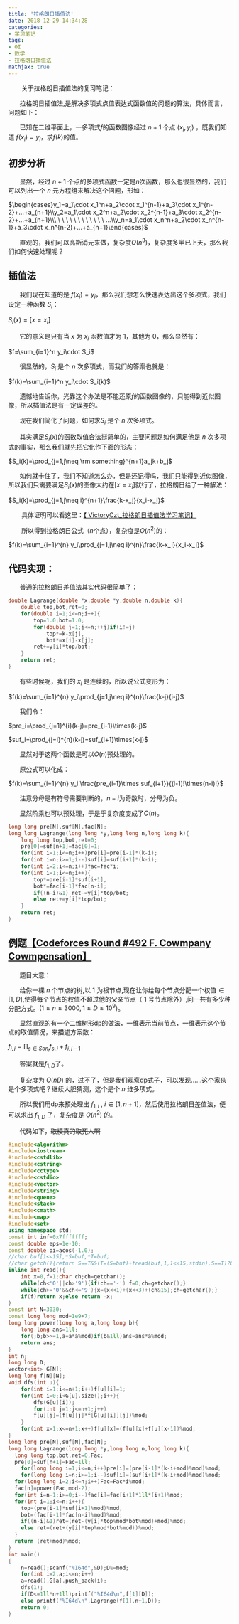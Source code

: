 ```yaml
---
title: '拉格朗日插值法'
date: 2018-12-29 14:34:28
categories:
- 学习笔记
tags:
- OI
- 数学
- 拉格朗日插值法
mathjax: true
---
```


$\ \ \ \ \ \ \ \,$关于拉格朗日插值法的复习笔记：

$\ \ \ \ \ \ \,$拉格朗日插值法,是解决多项式点值表达式函数值的问题的算法，具体而言，问题如下：
  
$\ \ \ \ \ \ \,$已知在二维平面上，一多项式$f$的函数图像经过 $n+1$ 个点 $(x_i,y_i)$ ，既我们知道 $f(x_i)=y_i$，求$f(k)$的值。

<!-- more -->

## 初步分析

$\ \ \ \ \ \ \,$显然，经过 $n+1$ 个点的多项式函数一定是$n$次函数，那么也很显然的，我们可以列出一个 $n$ 元方程组来解决这个问题，形如：
  
$\begin{cases}y_1=a_1\cdot x_1^n+a_2\cdot x_1^{n-1}+a_3\cdot x_1^{n-2}+...+a_{n+1}\\y_2=a_1\cdot x_2^n+a_2\cdot x_2^{n-1}+a_3\cdot x_2^{n-2}+...+a_{n+1}\\\ \ \ \ \ \ \ \ \ \ \ \ \ ...\\y_n=a_1\cdot x_n^n+a_2\cdot x_n^{n-1}+a_3\cdot x_n^{n-2}+...+a_{n+1}\end{cases}$
  
$\ \ \ \ \ \ \,$直观的，我们可以高斯消元来做，复杂度$O(n^3)$，复杂度多半已上天，那么我们如何快速处理呢？
  
## 插值法

$\ \ \ \ \ \ \,$我们现在知道的是 $f(x_i)=y_i$，那么我们想怎么快速表达出这个多项式，我们设定一种函数 $S_i$：
  
$S_i(x)=[x=x_i]$
  
$\ \ \ \ \ \ \,$它的意义是只有当 $x$ 为 $x_i$ 函数值才为 $1$，其他为 $0$，那么显然有：
  
$f=\sum_{i=1}^n y_i\cdot S_i$
  
$\ \ \ \ \ \ \,$很显然的，$S_i$ 是个 $n$ 次多项式，而我们的答案也就是：
  
$f(k)=\sum_{i=1}^n y_i\cdot S_i(k)$
  
$\ \ \ \ \ \ \,$遗憾地告诉你，光靠这个办法是不能还原$f$的函数图像的，只能得到近似图像，所以插值法是有一定误差的。
  
$\ \ \ \ \ \ \,$现在我们简化了问题，如何求$S_i$ 是个 $n$ 次多项式。
  
$\ \ \ \ \ \ \,$其实满足$S_i(x)$的函数取值合法挺简单的，主要问题是如何满足他是 $n$ 次多项式的事实，那么我们就先把它化作下面的形态：
  
$S_i(k)=\prod_{j=1,j\neq \rm something}^{n+1}a_jk+b_j$
  
$\ \ \ \ \ \ \,$如何就卡住了，我们不知道怎么办，但是还记得吗，我们只能得到近似图像，所以我们只需要满足$S_i(x)$的图像大约在$[x=x_i]$就行了，拉格朗日给了一种解法：
  
$S_i(k)=\prod_{j=1,j\neq i}^{n+1}\frac{k-x_j}{x_i-x_j}$

$\ \ \ \ \ \ \ \,$具体证明可以看这里：[【 VictoryCzt_拉格朗日插值法学习笔记】](https://blog.csdn.net/VictoryCzt/article/details/82933843)
  
$\ \ \ \ \ \ \ \,$所以得到拉格朗日公式（$n$个点），复杂度是$O(n^2)$的：
  
$f(k)=\sum_{i=1}^{n} y_i\prod_{j=1,j\neq i}^{n}\frac{k-x_j}{x_i-x_j}$
  
## 代码实现：

$\ \ \ \ \ \ \,$普通的拉格朗日差值法其实代码很简单了：

``` cpp
double Lagrange(double *x,double *y,double n,double k){
	double top,bot,ret=0;
	for(double i=1;i<=n;i++){
		top=1.0;bot=1.0;
		for(double j=1;j<=n;++j)if(i!=j)
			top*=k-x[j],
			bot*=x[i]-x[j];
		ret+=y[i]*top/bot;
	}
	return ret;
}
```
$\ \ \ \ \ \ \,$有些时候呢，我们的 $x_i$ 是连续的，所以说公式变形为：

$f(k)=\sum_{i=1}^{n} y_i\prod_{j=1,j\neq i}^{n}\frac{k-j}{i-j}$

$\ \ \ \ \ \ \,$我们令：

$pre_i=\prod_{j=1}^{i}(k-j)=pre_{i-1}\times(k-j)$

$suf_i=\prod_{j=i}^{n}(k-j)=suf_{i+1}\times(k-j)$

$\ \ \ \ \ \ \,$显然对于这两个函数是可以$O(n)$预处理的。

$\ \ \ \ \ \ \,$原公式可以化成：

$f(k)=\sum_{i=1}^{n} y_i \frac{pre_{i-1}\times suf_{i+1}}{(i-1)!\times(n-i)!}$

$\ \ \ \ \ \ \,$注意分母是有符号需要判断的，$n-i$为奇数时，分母为负。

$\ \ \ \ \ \ \,$显然阶乘也可以预处理，于是乎复杂度变成了$O(n)$。

``` cpp
long long pre[N],suf[N],fac[N];
long long Lagrange(long long *y,long long n,long long k){
	long long top,bot,ret=0;
	pre[0]=suf[n+1]=fac[0]=1;
	for(int i=1;i<=n;i++)pre[i]=pre[i-1]*(k-i);
	for(int i=n;i>=1;i--)suf[i]=suf[i+1]*(k-i);
	for(int i=2;i<=n;i++)fac=fac*i;
	for(int i=1;i<=n;i++){
		top*=pre[i-1]*suf[i+1],
		bot*=fac[i-1]*fac[n-i];
		if((n-i)&1) ret-=y[i]*top/bot;
		else ret+=y[i]*top/bot;
	}
	return ret;
}
```

## 例题[【Codeforces Round #492 F. Cowmpany Cowmpensation】](https://codeforces.com/contest/995/problem/F)

$\ \ \ \ \ \ \,$题目大意：

$\ \ \ \ \ \ \,$给你一棵 $n$ 个节点的树,以 $1$ 为根节点,现在让你给每个节点分配一个权值$∈[1,D]$,使得每个节点的权值不超过他的父亲节点（ $1$ 号节点除外）,问一共有多少种分配方式。$(1≤n≤3000, 1≤D≤10^9)$。

$\ \ \ \ \ \ \,$显然直观的有一个二维树形dp的做法，一维表示当前节点，一维表示这个节点的取值情况，来描述方案数：

$f_{i,j}=\prod_{s\in Son_i}f_{s,j}+f_{i,j-1}$

$\ \ \ \ \ \ \,$答案就是$f_{1,D}$了。

$\ \ \ \ \ \ \,$复杂度为 $O(nD)$ 的，过不了，但是我们观察dp式子，可以发现……这个家伙是个多项式吧？继续大胆猜测，这个是个 $n$ 维多项式。

$\ \ \ \ \ \ \,$所以我们用dp来预处理出 $f_{1,i}\ ,\ {i\in[1,n+1]}$，然后使用拉格朗日差值法，便可以求出 $f_{1,D}$ 了，复杂度是 $O(n^2)$ 的。

$\ \ \ \ \ \ \,$代码如下，~~取模真的取死人啊~~

``` cpp
#include<algorithm>
#include<iostream>
#include<cstdlib>
#include<cstring>
#include<cctype>
#include<cstdio>
#include<vector>
#include<string>
#include<queue>
#include<stack>
#include<cmath>
#include<map>
#include<set>
using namespace std;
const int inf=0x7fffffff;
const double eps=1e-10;
const double pi=acos(-1.0);
//char buf[1<<15],*S=buf,*T=buf;
//char getch(){return S==T&&(T=(S=buf)+fread(buf,1,1<<15,stdin),S==T)?0:*S++;}
inline int read(){
	int x=0,f=1;char ch;ch=getchar();
	while(ch<'0'||ch>'9'){if(ch=='-') f=0;ch=getchar();}
	while(ch>='0'&&ch<='9'){x=(x<<1)+(x<<3)+(ch&15);ch=getchar();}
	if(f)return x;else return -x;
}
const int N=3030;
const long long mod=1e9+7;
long long power(long long a,long long b){
	long long ans=1ll;
	for(;b;b>>=1,a=a*a%mod)if(b&1ll)ans=ans*a%mod;
	return ans;
}
int n;
long long D;
vector<int> G[N];
long long f[N][N];
void dfs(int u){
	for(int i=1;i<=n+1;i++)f[u][i]=1;
	for(int i=0;i<G[u].size();i++){
		dfs(G[u][i]);
		for(int j=1;j<=n+1;j++)
		f[u][j]=(f[u][j]*f[G[u][i]][j])%mod;
	}
	for(int x=1;x<=n+1;x++)f[u][x]=(f[u][x]+f[u][x-1])%mod;
}
long long pre[N],suf[N],fac[N];
long long Lagrange(long long *y,long long n,long long k){
  long long top,bot,ret=0,Fac;
  pre[0]=suf[n+1]=Fac=1ll;
	for(long long i=1;i<=n;i++)pre[i]=(pre[i-1]*(k-i+mod)%mod)%mod;
	for(long long i=n;i>=1;i--)suf[i]=(suf[i+1]*(k-i+mod)%mod)%mod;
  for(long long i=2;i<=n;i++)Fac=Fac*i%mod;
  fac[n]=power(Fac,mod-2);
  for(int i=n-1;i>=0;i--)fac[i]=fac[i+1]*1ll*(i+1)%mod;
  for(int i=1;i<=n;i++){
    top=(pre[i-1]*suf[i+1]%mod)%mod,
    bot=(fac[i-1]*fac[n-i]%mod)%mod;
    if((n-i)&1)ret=(ret-(y[i]*top%mod*bot%mod)+mod)%mod;
    else ret=(ret+(y[i]*top%mod*bot%mod))%mod;
  }
  return (ret+mod)%mod;
}
int main()
{
	n=read();scanf("%I64d",&D);D%=mod;
	for(int i=2,a;i<=n;i++)
	a=read(),G[a].push_back(i);
	dfs(1);
	if(D<=1ll*n+1ll)printf("%I64d\n",f[1][D]);
	else printf("%I64d\n",Lagrange(f[1],n+1,D));
	return 0;
}

```
